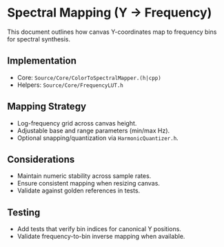 # Spectral Mapping (Y → Frequency)

This document outlines how canvas Y-coordinates map to frequency bins for spectral synthesis.

## Implementation

- Core: `Source/Core/ColorToSpectralMapper.(h|cpp)`
- Helpers: `Source/Core/FrequencyLUT.h`

## Mapping Strategy

- Log-frequency grid across canvas height.
- Adjustable base and range parameters (min/max Hz).
- Optional snapping/quantization via `HarmonicQuantizer.h`.

## Considerations

- Maintain numeric stability across sample rates.
- Ensure consistent mapping when resizing canvas.
- Validate against golden references in tests.

## Testing

- Add tests that verify bin indices for canonical Y positions.
- Validate frequency-to-bin inverse mapping when available.

